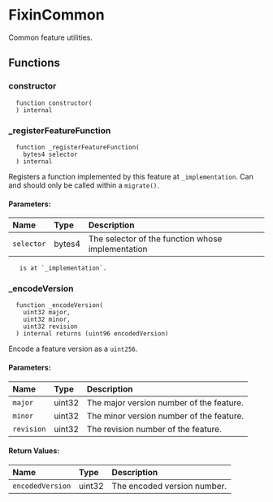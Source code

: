 # FixinCommon

Common feature utilities.



## Functions
### constructor
```solidity
  function constructor(
  ) internal
```




### _registerFeatureFunction
```solidity
  function _registerFeatureFunction(
    bytes4 selector
  ) internal
```
Registers a function implemented by this feature at `_implementation`.
        Can and should only be called within a `migrate()`.


#### Parameters:
| Name | Type | Description                                                          |
| :--- | :--- | :------------------------------------------------------------------- |
|`selector` | bytes4 | The selector of the function whose implementation
       is at `_implementation`.

### _encodeVersion
```solidity
  function _encodeVersion(
    uint32 major,
    uint32 minor,
    uint32 revision
  ) internal returns (uint96 encodedVersion)
```
Encode a feature version as a `uint256`.


#### Parameters:
| Name | Type | Description                                                          |
| :--- | :--- | :------------------------------------------------------------------- |
|`major` | uint32 | The major version number of the feature.
|`minor` | uint32 | The minor version number of the feature.
|`revision` | uint32 | The revision number of the feature.

#### Return Values:
| Name                           | Type          | Description                                                                  |
| :----------------------------- | :------------ | :--------------------------------------------------------------------------- |
|`encodedVersion`| uint32 | The encoded version number.
